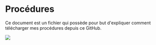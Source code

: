 # Procédures
Ce document est un fichier qui possède pour but d'expliquer comment télécharger mes procédures depuis ce GitHub.

![](C:\Linux.png)

